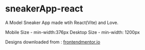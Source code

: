 # sneakerApp-react
A Model Sneaker App made wtih React(Vite) and Love.

Mobile Size - min-width:376px
Desktop Size - min-width: 1200px


Designs downloaded from : [frontendmentor.io](https://www.frontendmentor.io/challenges/ecommerce-product-page-UPsZ9MJp6)
